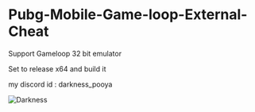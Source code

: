 # Pubg-Mobile-Game-loop-External-Cheat

Support Gameloop 32 bit emulator 

Set to release x64 and build it 

my discord id : darkness_pooya
  
<img src="https://cdn.discordapp.com/attachments/1138045950481412156/1143876431810658325/Screenshot_5.png" alt="Darkness">

